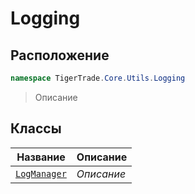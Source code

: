 
# Logging
## Расположение
```csharp    
namespace TigerTrade.Core.Utils.Logging
```
> Описание


## Классы
| Название | Описание |
| --- | --- |
| [`LogManager`](./Logging/LogManager.cs.md) | *Описание* |

